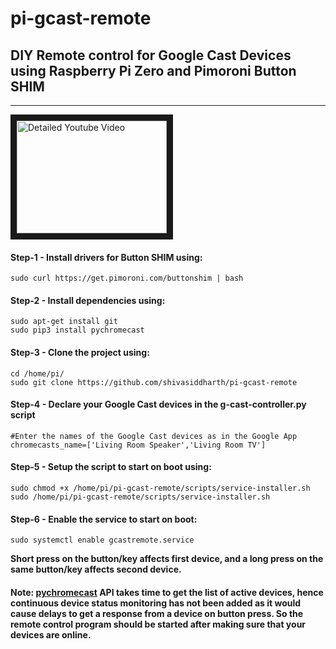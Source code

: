 # pi-gcast-remote
## DIY Remote control for Google Cast Devices using Raspberry Pi Zero and Pimoroni Button SHIM
************************************************************************************************************  

<a href="http://www.youtube.com/watch?feature=player_embedded&v=cYcNOCwakKM
" target="_blank"><img src="http://img.youtube.com/vi/cYcNOCwakKM/0.jpg"
alt="Detailed Youtube Video" width="240" height="180" border="10" /></a>


#### Step-1 - Install drivers for Button SHIM using:
````  
sudo curl https://get.pimoroni.com/buttonshim | bash  
```` 

#### Step-2 - Install dependencies using:  
````  
sudo apt-get install git  
sudo pip3 install pychromecast  
````  

#### Step-3 - Clone the project using:  
````  
cd /home/pi/  
sudo git clone https://github.com/shivasiddharth/pi-gcast-remote  
````  

#### Step-4 - Declare your Google Cast devices in the g-cast-controller.py script  
````
#Enter the names of the Google Cast devices as in the Google App  
chromecasts_name=['Living Room Speaker','Living Room TV']  
````  

#### Step-5 - Setup the script to start on boot using:   
````
sudo chmod +x /home/pi/pi-gcast-remote/scripts/service-installer.sh  
sudo /home/pi/pi-gcast-remote/scripts/service-installer.sh  
````  

#### Step-6 - Enable the service to start on boot:   
````
sudo systemctl enable gcastremote.service   
````  

**Short press on the button/key affects first device, and a long press on the same button/key affects second device.**


#### Note: **[pychromecast](https://github.com/balloob/pychromecast)** API takes time to get the list of active devices, hence continuous device status monitoring has not been added as it would cause delays to get a response from a device on button press. So the remote control program should be started after making sure that your devices are online.  
